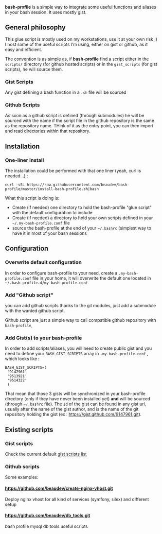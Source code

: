 **bash-profile** is a simple way to integrate some useful functions and aliases in your bash session. It uses mostly gist.

## General philosophy

This glue script is mostly used on my workstations, use it at your own risk ;)
I host some of the useful scripts I'm using, either on gist or github, as it easy and efficient. 

The convention is as simple as, if **bash-profile** find a script either in the ``scripts/`` directory (for github hosted scripts) or in the ``gist_scripts`` (for gist scripts), he will source them.

### Gist Scripts
Any gist defining a bash function in a ``.sh`` file will be sourced


### Github Scripts
As soon as a github script is defined (through submodules) he will be sourced with the name if the script file in the github repository is the same as the repository name. THink of it as the entry point, you can then import and read directories within that repository.

## Installation
### One-liner install
The installation could be performed with that one liner (yeah, curl is needed...) :

    curl -sSL https://raw.githubusercontent.com/beaudev/bash-profile/master/install-bash-profile.sh|bash

What this script is doing is:

* Create (if needed) one directory to hold the bash-profile "glue script" with the default configuration to include
* Create (if needed) a directory to hold your own scripts defined in your `~/.my-bash-profile.conf` file
* source the bash-profile at the end of your `~/.bashrc` (simplest way to have it in most of your bash sessions

## Configuration
### Overwrite default configuration
In order to configure bash-profile to your need, create a `.my-bash-profile.conf` file in your home, it will overwrite the default one located in `~/.bash-profile.d/my-bash-profile.conf`

### Add "Github script"

you can add github scripts thanks to the git modules, just add a submodule with the wanted github script.

Github script are just a simple way to call compatible github repository with ``bash-profile``,  

### Add Gist(s) to your bash-profile
In order to add scripts/aliases, you will need to create public gist and you need to define your `BASH_GIST_SCRIPTS` array in `.my-bash-profile.conf` , which looks like :

    BASH_GIST_SCRIPTS=(
     '9147961'
     '9513921'
     '9514322'
     )

That mean that those 3 gists will be synchronized in your bash-profile directory (only if they have never been installed yet) **and** will be sourced (through `~/.bashrc` file). The `Id` of the gist can be found in any gist url, usually after the name of the gist author, and is the name of the git repository holding the gist (ex : https://gist.github.com/9147961.git).


## Existing scripts
### Gist scripts
Check the current default [gist scripts list](my-bash-profile.conf)
 

### Github scripts
Some examples:

#### https://github.com/beaudev/create-nginx-vhost.git
Deploy nginx vhost for all kind of services (symfony, silex) and different setup

#### https://github.com/beaudev/db_tools.git
bash profile mysql db tools useful scripts
